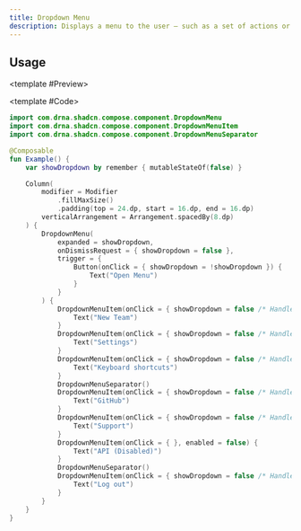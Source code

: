 ```yaml
---
title: Dropdown Menu
description: Displays a menu to the user — such as a set of actions or functions — triggered by a button.
---
```


<DocsPage 
    :title="frontmatter.title" 
    :description="frontmatter.description"
    path="views/components/DropdownMenu.md">

## Usage

<TabPreview>

<template #Preview>
<Preview name="dropdown" variant="default" assetExtension=".gif"/>
</template>

<template #Code>

```kotlin
import com.drna.shadcn.compose.component.DropdownMenu
import com.drna.shadcn.compose.component.DropdownMenuItem
import com.drna.shadcn.compose.component.DropdownMenuSeparator

@Composable
fun Example() {
    var showDropdown by remember { mutableStateOf(false) }

    Column(
        modifier = Modifier
            .fillMaxSize()
            .padding(top = 24.dp, start = 16.dp, end = 16.dp)
        verticalArrangement = Arrangement.spacedBy(8.dp)
    ) {
        DropdownMenu(
            expanded = showDropdown,
            onDismissRequest = { showDropdown = false },
            trigger = {
                Button(onClick = { showDropdown = !showDropdown }) {
                    Text("Open Menu")
                }
            }
        ) {
            DropdownMenuItem(onClick = { showDropdown = false /* Handle New Team */ }) {
                Text("New Team")
            }
            DropdownMenuItem(onClick = { showDropdown = false /* Handle Settings */ }) {
                Text("Settings")
            }
            DropdownMenuItem(onClick = { showDropdown = false /* Handle Keyboard shortcuts */ }) {
                Text("Keyboard shortcuts")
            }
            DropdownMenuSeparator()
            DropdownMenuItem(onClick = { showDropdown = false /* Handle GitHub */ }) {
                Text("GitHub")
            }
            DropdownMenuItem(onClick = { showDropdown = false /* Handle Support */ }) {
                Text("Support")
            }
            DropdownMenuItem(onClick = { }, enabled = false) {
                Text("API (Disabled)")
            }
            DropdownMenuSeparator()
            DropdownMenuItem(onClick = { showDropdown = false /* Handle Log out */ }) {
                Text("Log out")
            }
        }
    }
}
```

</template>

</TabPreview>

</DocsPage>
